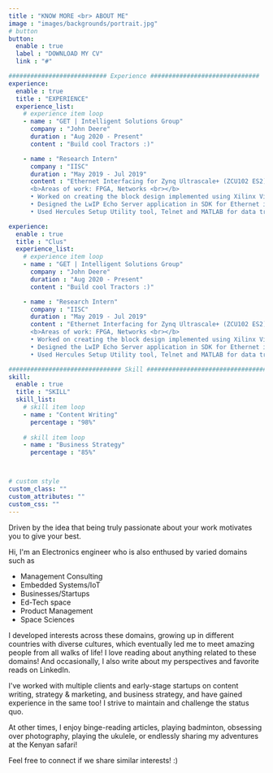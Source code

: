 ```yaml
---
title : "KNOW MORE <br> ABOUT ME"
image : "images/backgrounds/portrait.jpg"
# button
button:
  enable : true
  label : "DOWNLOAD MY CV"
  link : "#"

########################### Experience ##############################
experience:
  enable : true
  title : "EXPERIENCE"
  experience_list:
    # experience item loop
    - name : "GET | Intelligent Solutions Group"
      company : "John Deere"
      duration : "Aug 2020 - Present"
      content : "Build cool Tractors :)"

    - name : "Research Intern"
      company : "IISC"
      duration : "May 2019 - Jul 2019"
      content : "Ethernet Interfacing for Zynq Ultrascale+ (ZCU102 ES2) [ ISRO Project ] <br>
      <b>Areas of work: FPGA, Networks <br></b>
      • Worked on creating the block design implemented using Xilinx Vivado <br>
      • Designed the LwIP Echo Server application in SDK for Ethernet interfacing <br>
      • Used Hercules Setup Utility tool, Telnet and MATLAB for data transfer" 

experience:
  enable : true
  title : "Clus"
  experience_list:
    # experience item loop
    - name : "GET | Intelligent Solutions Group"
      company : "John Deere"
      duration : "Aug 2020 - Present"
      content : "Build cool Tractors :)"

    - name : "Research Intern"
      company : "IISC"
      duration : "May 2019 - Jul 2019"
      content : "Ethernet Interfacing for Zynq Ultrascale+ (ZCU102 ES2) [ ISRO Project ] <br>
      <b>Areas of work: FPGA, Networks <br></b>
      • Worked on creating the block design implemented using Xilinx Vivado <br>
      • Designed the LwIP Echo Server application in SDK for Ethernet interfacing <br>
      • Used Hercules Setup Utility tool, Telnet and MATLAB for data transfer" 

############################### Skill #################################
skill:
  enable : true
  title : "SKILL"
  skill_list:
    # skill item loop
    - name : "Content Writing"
      percentage : "98%"
      
    # skill item loop
    - name : "Business Strategy"
      percentage : "85%"



# custom style
custom_class: "" 
custom_attributes: "" 
custom_css: ""
---
```


Driven by the idea that being truly passionate about your work motivates you to give your best.

Hi, I'm an Electronics engineer who is also enthused by varied domains such as
- Management Consulting
- Embedded Systems/IoT
- Businesses/Startups
- Ed-Tech space
- Product Management
- Space Sciences

I developed interests across these domains, growing up in different countries with diverse cultures, which eventually led me to meet amazing people from all walks of life! I love reading about anything related to these domains! And occasionally, I also write about my perspectives and favorite reads on LinkedIn.

I've worked with multiple clients and early-stage startups on content writing, strategy & marketing, and business strategy, and have gained experience in the same too! I strive to maintain and challenge the status quo.

At other times, I enjoy binge-reading articles, playing badminton, obsessing over photography, playing the ukulele, or endlessly sharing my adventures at the Kenyan safari!

Feel free to connect if we share similar interests! :)